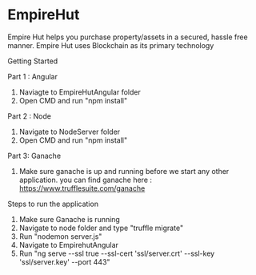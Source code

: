 # EmpireHut
Empire Hut helps you purchase property/assets in a secured, hassle free manner. Empire Hut uses Blockchain as its primary technology

Getting Started

Part 1 : Angular

1. Naviagte to EmpireHutAngular folder
2. Open CMD and run "npm install"

Part 2 : Node

1. Navigate to NodeServer folder
2. Open CMD and run "npm install"

Part 3: Ganache
1. Make sure ganache is up and running before we start any other application.
you can find ganache here : https://www.trufflesuite.com/ganache

Steps to run the application

1. Make sure Ganache is running
2. Navigate to node folder and type "truffle migrate"
3. Run "nodemon server.js"
4. Navigate to EmpirehutAngular
5. Run "ng serve --ssl true --ssl-cert 'ssl/server.crt' --ssl-key 'ssl/server.key' --port 443"

